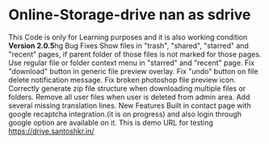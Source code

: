 # Online-Storage-drive nan as sdrive
This Code is only for Learning purposes and it is also working condition 
**Version 2.0.5**hg
Bug Fixes
Show files in "trash", "shared", "starred" and "recent" pages, if parent folder of those files is not marked for those pages.
Use regular file or folder context menu in "starred" and "recent" page.
Fix "download" button in generic file preview overlay.
Fix "undo" button on file delete notification message.
Fix broken photoshop file preview icon.
Correctly generate zip file structure when downloading multiple files or folders.
Remove all user files when user is deleted from admin area.
Add several missing translation lines.
New Features
Built in contact page with google recaptcha integration.(it is on progress)
and also login through google option are available on it.
This is demo URL for testing  https://drive.santoshkr.in/